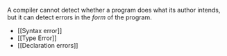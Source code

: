 A compiler cannot detect whether a program does what its author intends, but it can detect errors in the _form_ of the program.

- [[Syntax error]]
- [[Type Error]]
- [[Declaration errors]]
